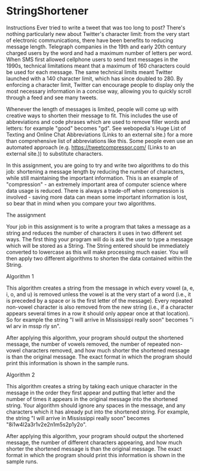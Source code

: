 # StringShortener
Instructions
Ever tried to write a tweet that was too long to post? There's nothing particularly new about Twitter's character limit: from the very start of electronic communications, there have been benefits to reducing message length. Telegraph companies in the 19th and early 20th century charged users by the word and had a maximum number of letters per word. When SMS first allowed cellphone users to send text messages in the 1990s, technical limitations meant that a maximum of 160 characters could be used for each message. The same technical limits meant Twitter launched with a 140 character limit, which has since doubled to 280. By enforcing a character limit, Twitter can encourage people to display only the most necessary information in a concise way, allowing you to quickly scroll through a feed and see many tweets.

Whenever the length of messages is limited, people will come up with creative ways to shorten their message to fit. This includes the use of abbreviations and code phrases which are used to remove filler words and letters: for example "good" becomes "gd". See webopedia's Huge List of Texting and Online Chat Abbreviations (Links to an external site.) for a more than comprehensive list of abbreviations like this. Some people even use an automated approach (e.g. https://tweetcompressor.com/ (Links to an external site.)) to substitute characters.

In this assignment, you are going to try and write two algorithms to do this job: shortening a message length by reducing the number of characters, while still maintaining the important information. This is an example of "compression" - an extremely important area of computer science where data usage is reduced. There is always a trade-off when compression is involved - saving more data can mean some important information is lost, so bear that in mind when you compare your two algorithms.

The assignment

Your job in this assignment is to write a program that takes a message as a string and reduces the number of characters it uses in two different set ways. The first thing your program will do is ask the user to type a message which will be stored as a String. The String entered should be immediately converted to lowercase as this will make processing much easier. You will then apply two different algorithms to shorten the data contained within the String.

Algorithm 1

This algorithm creates a string from the message in which every vowel (a, e, i, o, and u) is removed unless the vowel is at the very start of a word (i.e., it is preceded by a space or is the first letter of the message). Every repeated non-vowel character is also removed from the new string (i.e., if a character appears several times in a row it should only appear once at that location). So for example the string "I will arrive in Mississippi really soon" becomes "i wl arv in mssp rly sn".

After applying this algorithm, your program should output the shortened message, the number of vowels removed, the number of repeated non-vowel characters removed, and how much shorter the shortened message is than the original message. The exact format in which the program should print this information is shown in the sample runs.

Algorithm 2

This algorithm creates a string by taking each unique character in the message in the order they first appear and putting that letter and the number of times it appears in the original message into the shortened string. Your algorithm should ignore any spaces in the message, and any characters which it has already put into the shortened string. For example, the string "I will arrive in Mississippi really soon" becomes "8i1w4l2a3r1v2e2n1m5s2p1y2o".

After applying this algorithm, your program should output the shortened message, the number of different characters appearing, and how much shorter the shortened message is than the original message. The exact format in which the program should print this information is shown in the sample runs.
